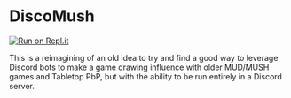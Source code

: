 # DiscoMush

[![Run on Repl.it](https://repl.it/badge/github/yakuzadave/DiscoMush)](https://repl.it/github/yakuzadave/DiscoMush)

This is a reimagining of an old idea to try and find a good way to leverage Discord bots to make a game drawing influence with older MUD/MUSH games and Tabletop PbP, but with the ability to be run entirely in a Discord server.
